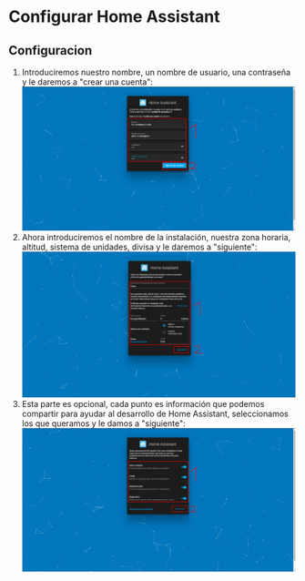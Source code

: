 # Configurar Home Assistant

## Configuracion

1. Introduciremos nuestro nombre, un nombre de usuario, una contraseña y le daremos a "crear una cuenta":
![Imagen GIT](imagenes/ha1.png)
2. Ahora introduciremos el nombre de la instalación, nuestra zona horaria, altitud, sistema de unidades, divisa y le daremos a "siguiente":
![Imagen GIT](imagenes/ha2.png)
3. Esta parte es opcional, cada punto es información que podemos compartir para ayudar al desarrollo de Home Assistant, seleccionamos los que queramos y le damos a "siguiente":
![Imagen GIT](imagenes/ha3.png)
